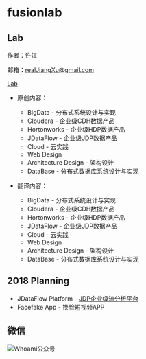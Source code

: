 # fusionlab

## Lab

作者：许江

邮箱：realJiangXu@gmail.com

[Lab](http://itweet.cn)

* 原创内容：
  - BigData - 分布式系统设计与实现
  - Cloudera - 企业级CDH数据产品
  - Hortonworks - 企业级HDP数据产品
  - JDataFlow - 企业级JDP数据产品
  - Cloud - 云实践
  - Web Design 
  - Architecture Design - 架构设计
  - DataBase  - 分布式数据库系统设计与实现

* 翻译内容：
  - BigData - 分布式系统设计与实现
  - Cloudera - 企业级CDH数据产品
  - Hortonworks - 企业级HDP数据产品
  - JDataFlow - 企业级JDP数据产品
  - Cloud - 云实践
  - Web Design 
  - Architecture Design - 架构设计
  - DataBase  - 分布式数据库系统设计与实现

## 2018 Planning

- JDataFlow Platform - [JDP企业级流分析平台](https://fusionlab.cn)
- Facefake App  - 换脸短视频APP

## 微信

![Whoami公众号](https://raw.githubusercontent.com/jikelab/labs/master/common/img/weixin_public.gif)
